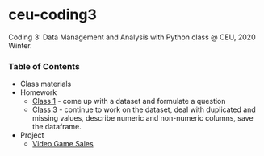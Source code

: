 # ceu-coding3
Coding 3: Data Management and Analysis with Python class @ CEU, 2020 Winter.

### Table of Contents
* Class materials
* Homework
  * [Class 1](https://github.com/szigony/ceu-coding3/tree/master/homework/class1) - come up with a dataset and formulate a question
  * [Class 3](https://github.com/szigony/ceu-coding3/blob/master/homework/class3/homework_class_3.ipynb) - continue to work on the dataset, deal with duplicated and missing values, describe numeric and non-numeric columns, save the dataframe.
* Project
  * [Video Game Sales](https://github.com/szigony/ceu-coding3/tree/master/project)
